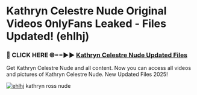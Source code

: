 # Kathryn Celestre Nude Original Videos 0nlyFans Leaked - Files Updated! (ehlhj)

<h3>🔴 CLICK HERE 🌐==►► <a href="https://tinyurl.com/4mcuefdz" rel="nofollow">Kathryn Celestre Nude Updated Files</a></h3>

Get Kathryn Celestre Nude and all content. Now you can access all videos and pictures of Kathryn Celestre Nude. New Updated Files 2025!

[![ehlhj](https://i.imgur.com/StAQSOY.gif)](https://tinyurl.com/4mcuefdz)
kathryn ross nude